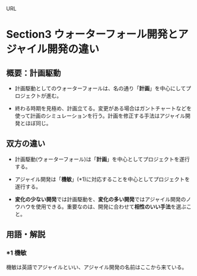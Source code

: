 URL

# Section3 ウォーターフォール開発とアジャイル開発の違い
## 概要：計画駆動
- 計画駆動としてのウォーターフォールは、名の通り「**計画**」を中心にしてプロジェクトが進む。
   
- 終わる時期を見極め、計画立てる。変更がある場合はガントチャートなどを使って計画のシミュレーションを行う。計画を修正する手法はアジャイル開発とほぼ同じ。

## 双方の違い
- 計画駆動(ウォーターフォール)は「**計画**」を中心としてプロジェクトを遂行する。
  
- アジャイル開発は「**機敏**」(*1)に対応することを中心としてプロジェクトを遂行する。

- **変化の少ない開発**では計画駆動を、**変化の多い開発**ではアジャイル開発のノウハウを使用できる。重要なのは、開発に合わせて**相性のいい手法**を選ぶこと。

## 用語・解説
### *1 機敏
機敏は英語でアジャイルといい、アジャイル開発の名前はここから来ている。